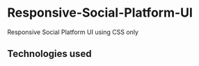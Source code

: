 # Responsive-Social-Platform-UI

Responsive Social Platform UI using CSS only

## Technologies used
